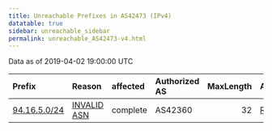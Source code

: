 ```yaml
---
title: Unreachable Prefixes in AS42473 (IPv4)
datatable: true
sidebar: unreachable_sidebar
permalink: unreachable_AS42473-v4.html
---
```


Data as of 2019-04-02 19:00:00 UTC


<div class="datatable-begin"></div>

| Prefix                                             | Reason                                                                                              | affected   | Authorized AS   |   MaxLength | Anchor                                         |   unreachable /24s |
|:---------------------------------------------------|:----------------------------------------------------------------------------------------------------|:-----------|:----------------|------------:|:-----------------------------------------------|-------------------:|
| [94.16.5.0/24](https://stat.ripe.net/94.16.5.0/24) | [INVALID ASN](https://rpki-validator.ripe.net/announcement-preview?asn=AS42473&prefix=94.16.5.0/24) | complete   | AS42360         |          32 | [RIPE](unreachable_RIPE_NCC_RPKI_Root-v4.html) |                  1 |

<div class="datatable-end"></div>